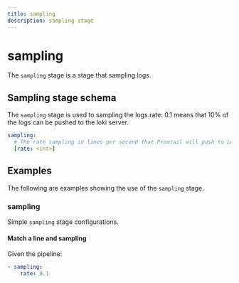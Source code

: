 ```yaml
---
title: sampling
description: sampling stage
---
```

# sampling

The `sampling` stage is a stage that sampling logs. 

## Sampling stage schema

The `sampling` stage is used to sampling the logs.rate: 0.1 means that 10% of the logs can be pushed to the loki server.

```yaml
sampling:
  # The rate sampling in lines per second that Promtail will push to Loki.The value is between 0 and 1, where a value of 0 means no logs are sampled and a value of 1 means 100% of logs are sampled.
  [rate: <int>]  
```

## Examples

The following are examples showing the use of the `sampling` stage.

### sampling

Simple `sampling` stage configurations.

#### Match a line and sampling

Given the pipeline:

```yaml
- sampling:
    rate: 0.1
```
